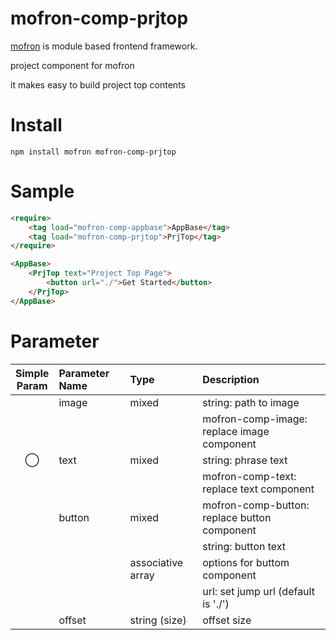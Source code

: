 # mofron-comp-prjtop
[mofron](https://mofron.github.io/mofron/) is module based frontend framework.

project component for mofron

it makes easy to build project top contents


# Install
```
npm install mofron mofron-comp-prjtop
```

# Sample
```html
<require>
    <tag load="mofron-comp-appbase">AppBase</tag>
    <tag load="mofron-comp-prjtop">PrjTop</tag>
</require>

<AppBase>
    <PrjTop text="Project Top Page">
        <button url="./">Get Started</button>
    </PrjTop>
</AppBase>
```
# Parameter

|Simple<br>Param | Parameter Name | Type | Description |
|:--------------:|:---------------|:-----|:------------|
| | image | mixed | string: path to image |
| | | | mofron-comp-image: replace image component |
| ◯  | text | mixed | string: phrase text |
| | | | mofron-comp-text: replace text component |
| | button | mixed | mofron-comp-button: replace button component |
| | | | string: button text |
| | | associative array | options for buttom component |
| | | | url: set jump url (default is './') |
| | offset | string (size) | offset size |

